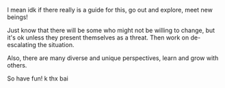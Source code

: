 I mean idk if there really is a guide for this, go out and explore, meet new beings!

Just know that there will be some who might not be willing to change, but it's ok unless they present themselves as a threat. Then work on de-escalating the situation.

Also, there are many diverse and unique perspectives, learn and grow with others.

So have fun! k thx bai

